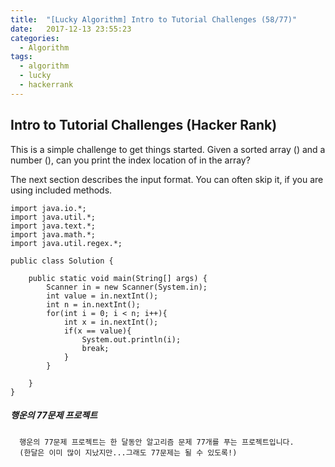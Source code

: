 ```yaml
---
title:  "[Lucky Algorithm] Intro to Tutorial Challenges (58/77)"
date:   2017-12-13 23:55:23
categories:
  - Algorithm
tags:
  - algorithm
  - lucky
  - hackerrank
---
```

## Intro to Tutorial Challenges (Hacker Rank)
This is a simple challenge to get things started. Given a sorted array () and a number (), can you print the index location of  in the array?

The next section describes the input format. You can often skip it, if you are using included methods.


```
import java.io.*;
import java.util.*;
import java.text.*;
import java.math.*;
import java.util.regex.*;

public class Solution {

    public static void main(String[] args) {
        Scanner in = new Scanner(System.in);
        int value = in.nextInt();
        int n = in.nextInt();
        for(int i = 0; i < n; i++){
            int x = in.nextInt();
            if(x == value){
                System.out.println(i);
                break;
            }
        }

    }
}
```

##### 행운의 77문제 프로젝트
```
  행운의 77문제 프로젝트는 한 달동안 알고리즘 문제 77개를 푸는 프로젝트입니다.
  (한달은 이미 많이 지났지만...그래도 77문제는 될 수 있도록!)
```
